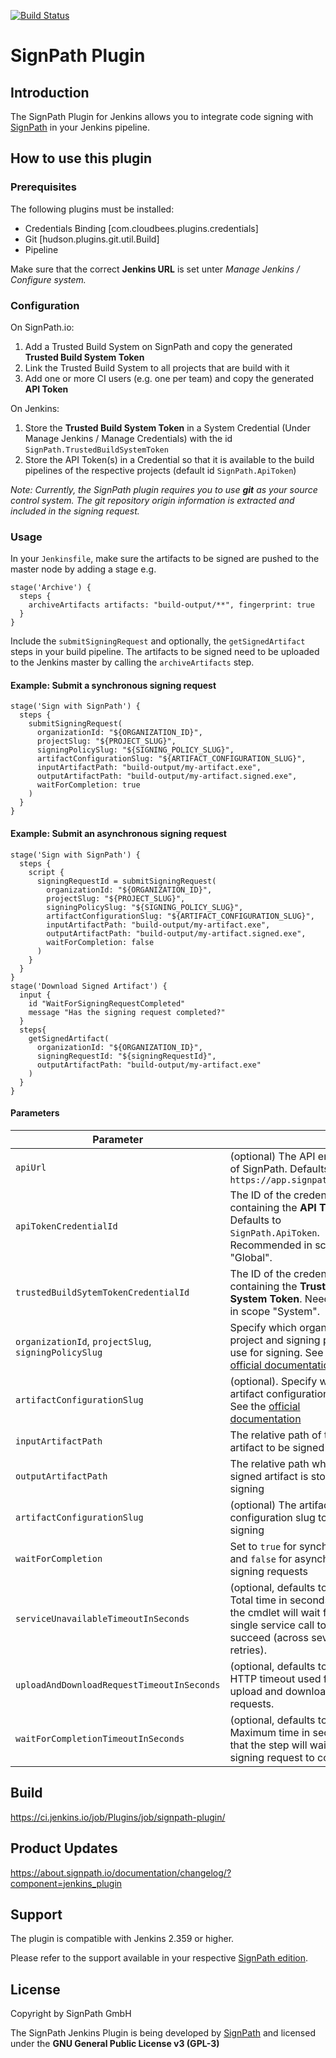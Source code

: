 [![Build Status](https://ci.jenkins.io/buildStatus/icon?job=Plugins/signpath-plugin/main)](https://ci.jenkins.io/job/Plugins/job/signpath-plugin/job/main/)

# SignPath Plugin

## Introduction

The SignPath Plugin for Jenkins allows you to integrate code signing with [SignPath](https://about.signpath.io) in your Jenkins pipeline.

## How to use this plugin

### Prerequisites

The following plugins must be installed:

- Credentials Binding [com.cloudbees.plugins.credentials]
- Git [hudson.plugins.git.util.Build]
- Pipeline

Make sure that the correct **Jenkins URL** is set unter _Manage Jenkins / Configure system._

### Configuration

On SignPath.io:

1. Add a Trusted Build System on SignPath and copy the generated **Trusted Build System Token**
2. Link the Trusted Build System to all projects that are build with it
3. Add one or more CI users (e.g. one per team) and copy the generated **API Token**

On Jenkins:

1. Store the **Trusted Build System Token** in a System Credential (Under Manage Jenkins / Manage Credentials) with the id `SignPath.TrustedBuildSystemToken`
2. Store the API Token(s) in a Credential so that it is available to the build pipelines of the respective projects (default id `SignPath.ApiToken`)

_Note: Currently, the SignPath plugin requires you to use **git** as your source control system. The git repository origin information is extracted and included in the signing request._

### Usage

In your `Jenkinsfile`, make sure the artifacts to be signed are pushed to the master node by adding a stage e.g.

```
stage('Archive') {
  steps {
    archiveArtifacts artifacts: "build-output/**", fingerprint: true
  }
}
```

Include the `submitSigningRequest` and optionally, the `getSignedArtifact` steps in your build pipeline. The artifacts to be signed need to be uploaded to the Jenkins master by calling the `archiveArtifacts` step.

#### Example: Submit a synchronous signing request

```
stage('Sign with SignPath') {
  steps {
    submitSigningRequest(
      organizationId: "${ORGANIZATION_ID}",
      projectSlug: "${PROJECT_SLUG}",
      signingPolicySlug: "${SIGNING_POLICY_SLUG}",
      artifactConfigurationSlug: "${ARTIFACT_CONFIGURATION_SLUG}",
      inputArtifactPath: "build-output/my-artifact.exe",
      outputArtifactPath: "build-output/my-artifact.signed.exe",
      waitForCompletion: true
    )
  }
}
```

#### Example: Submit an asynchronous signing request

```
stage('Sign with SignPath') {
  steps {
    script {
      signingRequestId = submitSigningRequest(
        organizationId: "${ORGANIZATION_ID}",
        projectSlug: "${PROJECT_SLUG}",
        signingPolicySlug: "${SIGNING_POLICY_SLUG}",
        artifactConfigurationSlug: "${ARTIFACT_CONFIGURATION_SLUG}",
        inputArtifactPath: "build-output/my-artifact.exe",
        outputArtifactPath: "build-output/my-artifact.signed.exe",
        waitForCompletion: false
      )
    }
  }
}
stage('Download Signed Artifact') {
  input {
    id "WaitForSigningRequestCompleted"
    message "Has the signing request completed?"
  }
  steps{
    getSignedArtifact( 
      organizationId: "${ORGANIZATION_ID}",
      signingRequestId: "${signingRequestId}",
      outputArtifactPath: "build-output/my-artifact.exe"
    )
  }
}

```

#### Parameters

| Parameter                                             |      |
| ----------------------------------------------------- | ---- |
| `apiUrl`                                              | (optional) The API endpoint of SignPath. Defaults to `https://app.signpath.io/api`
| `apiTokenCredentialId`                                | The ID of the credential containing the **API Token**. Defaults to `SignPath.ApiToken`. Recommended in scope "Global".
| `trustedBuildSytemTokenCredentialId`                  | The ID of the credential containing the **Trusted Build System Token**. Needs to be in scope "System".
| `organizationId`, `projectSlug`, `signingPolicySlug`  | Specify which organization, project and signing policy to use for signing. See the [official documentation](https://about.signpath.io/documentation/build-system-integration)
| `artifactConfigurationSlug`                           | (optional). Specify which artifact configuration to use. See the [official documentation](https://about.signpath.io/documentation/build-system-integration)
| `inputArtifactPath`                                   | The relative path of the artifact to be signed
| `outputArtifactPath`                                  | The relative path where the signed artifact is stored after signing
| `artifactConfigurationSlug`                           | (optional) The artifact configuration slug to use for signing
| `waitForCompletion`                                   | Set to `true` for synchronous and `false` for asynchronous signing requests
| `serviceUnavailableTimeoutInSeconds`                  | (optional, defaults to 600) Total time in seconds that the cmdlet will wait for a single service call to succeed (across several retries).
| `uploadAndDownloadRequestTimeoutInSeconds`            | (optional, defaults to 300)  HTTP timeout used for upload and download HTTP requests.
| `waitForCompletionTimeoutInSeconds`                   | (optional, defaults to 600) Maximum time in seconds that the step will wait for the signing request to complete.

## Build

https://ci.jenkins.io/job/Plugins/job/signpath-plugin/

## Product Updates

https://about.signpath.io/documentation/changelog/?component=jenkins_plugin

## Support

The plugin is compatible with Jenkins 2.359 or higher.

Please refer to the support available in your respective [SignPath edition](https://about.signpath.io/product/editions).

## License

Copyright by SignPath GmbH

The SignPath Jenkins Plugin is being developed by [SignPath](https://about.signpath.io) and licensed under the **GNU General Public License v3 (GPL-3)**

